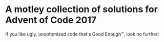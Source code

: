 # A motley collection of solutions for Advent of Code 2017

If you like ugly, unoptomized code that's Good Enough™, look no further!
